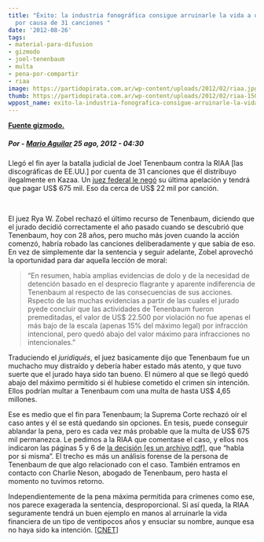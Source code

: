 ```yaml
---
title: "Éxito: la industria fonográfica consigue arruinarle la vida a un muchadho
  por causa de 31 canciones "
date: '2012-08-26'
tags:
- material-para-difusion
- gizmodo
- joel-tenenbaum
- multa
- pena-por-compartir
- riaa
image: https://partidopirata.com.ar/wp-content/uploads/2012/02/riaa.jpg
thumb: https://partidopirata.com.ar/wp-content/uploads/2012/02/riaa-150x150.jpg
wppost_name: exito-la-industria-fonografica-consigue-arruinarle-la-vida-a-un-muchadho-por-causa-de-31-canciones
---
```


<strong><a href="http://www.gizmodo.com.br/sucesso-industria-fonografica-consegue-arruinar-a-vida-de-um-rapaz-por-causa-de-31-musicas/" target="_blank">Fuente gizmodo.</a></strong>
<h5>Por - <a title="Posts de Mario Aguilar" href="http://www.gizmodo.com.br/author/marioaguilar/" rel="author">Mario Aguilar</a> 25 ago, 2012 - 04:30</h5>
Llegó el fin ayer la batalla judicial de Joel Tenenbaum contra la RIAA [las discográficas de EE.UU.] por cuenta de 31 canciones que él distribuyo ilegalmente en Kazaa. Un <a title="Court affirms $675,000 penalty in music-downloading case" href="http://news.cnet.com/8301-13578_3-57499519-38/court-affirms-$675000-penalty-in-music-downloading-case/">juez federal le negó</a> su última apelación y tendrá que pagar US$ 675 mil. Eso da cerca de US$ 22 mil por canción.

&nbsp;

El juez Rya W. Zobel rechazó el último recurso de Tenenbaum, diciendo que el jurado decidió correctamente el año pasado cuando se descubrió que Tenenbaum, hoy con 28 años, pero mucho más joven cuando la acción comenzó, habría robado las canciones deliberadamente y que sabia de eso. En vez de simplemente dar la sentencia y seguir adelante, Zobel aprovechó la oportunidad para dar aquella lección de moral:
<blockquote>“En resumen, había amplias evidencias de dolo y de la necesidad de detención basado en el desprecio flagrante y aparente indiferencia de Tenenbaum al respecto de las consecuencias de sus acciones. Rspecto de las muchas evidencias a partir de las cuales el jurado pyede concluir que las actividades de Tenenbaum fueron premeditadas, el valor de US$ 22.500 por violación no fue apenas el más bajo de la escala (apenas 15% del máximo legal) por infracción intencional, pero quedó abajo del valor máximo para infracciones no intencionales.”</blockquote>
Traduciendo el <em>juridiqués</em>, el juez basicamente dijo que Tenenbaum fue un muchacho muy distraído y debería haber estado más atento, y que tuvo suerte que el jurado haya sido tan bueno. El número al que se llegó quedó abajo del máximo permitido si él hubiese cometido el crimen sin intención. Ellos podrían multar a Tenenbaum com una multa de hasta US$ 4,65 millones.

Ese es medio que el fin para Tenenbaum; la Suprema Corte rechazó oír el caso antes y él se está quedando sin opciones. En tesis, puede conseguir ablandar la pena, pero es cada vez más probable que la multa de US$ 675 mil permanezca. Le pedimos a la RIAA que comentase el caso, y ellos nos indicaron las páginas 5 y 6 de <a title="JOEL TENENBAUM" href="http://beckermanlegal.com/Lawyer_Copyright_Internet_Law/sony_tenenbaum_120823Decision.pdf">la decisión [es un archivo pdf]</a>, que “habla por si misma”. El trecho es más un análisis forense de la persona de Tenenbaum de que algo relacionado con el caso. También entramos en contacto con Charlie Neson, abogado de Tenenbaum, pero hasta el momento no tuvimos retorno.

Independientemente de la pena máxima permitida para crímenes como ese, nos parece exagerada la sentencia, desproporcional. Si así queda, la RIAA seguramente tendrá un buen ejemplo en manos al arruinarle la vida financiera de un tipo de ventipocos años y ensuciar su nombre, aunque esa no haya sido ka intención. [<a title="Court affirms $675,000 penalty in music-downloading case" href="http://news.cnet.com/8301-13578_3-57499519-38/court-affirms-$675000-penalty-in-music-downloading-case/">CNET</a>]

